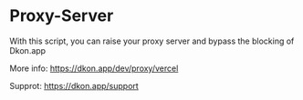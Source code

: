 # Proxy-Server
With this script, you can raise your proxy server and bypass the blocking of Dkon.app

More info: https://dkon.app/dev/proxy/vercel

Supprot: https://dkon.app/support
